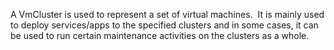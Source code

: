 A VmCluster is used to represent a set of virtual machines.  It is mainly used to deploy services/apps to the specified clusters and in some cases, it can be used to run certain maintenance activities on the clusters as a whole.
